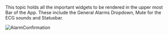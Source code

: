 This topic holds all the important widgets to be rendered in the upper most Bar of the App.
These include the General Alarms Dropdown, Mute for the ECG sounds and Statusbar.

![AlarmConfirmation](https://morpheusmxml.github.io/VentCoreDoc/doc/TopicScreenshots/appBar.PNG)